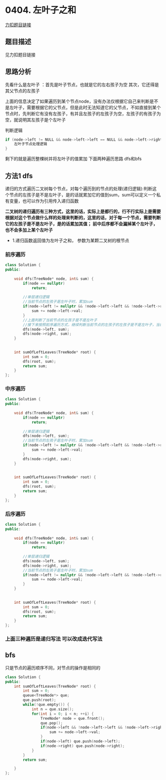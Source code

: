 <p id="左叶子之和"></p>

# 0404. 左叶子之和  

[力扣题目链接](https://leetcode-cn.com/problems/sum-of-left-leaves/)  


## 题目描述  


见力扣题目链接  


## 思路分析  

先看什么是左叶子 ：首先是叶子节点，也就是它的左右孩子为空  其次，它还得是其父节点的左孩子  

上面的信息决定了如果遍历到某个节点node，没有办法仅根据它自己来判断是不是左叶子，需要根据它的父节点，但是此时无法知道它的父节点，不如直接到某个节点时，先判断它有没有左孩子，有并且左孩子的左孩子为空，左孩子的有孩子为空，就说明其左孩子是个左叶子  

判断逻辑
```cpp
if (node->left != NULL && node->left->left == NULL && node->left->right == NULL) {
    左叶子节点处理逻辑
}
```  

剩下的就是遍历整棵树并将左叶子的值累加  下面两种遍历思路 dfs和bfs  


## 方法1  dfs  

递归的方式遍历二叉树每个节点，对每个遍历到的节点的处理(递归逻辑):判断这个节点的左孩子是不是左叶子，是的话就累加它的值到sum，sum可以定义一个私有变量，也可以作为引用传入递归函数  

**二叉树的递归遍历有三种方式，这里的话，实际上是都行的，行不行实际上是需要根据对这个节点做什么样的处理来判断的，这里的话，对于每一个节点，需要判断它的左孩子是不是左叶子，是的话累加其值； 前中后序都不会漏掉某个左叶子，也不会多加上某个左叶子** 

* 1.递归函数返回值为左叶子之和， 参数为某颗二叉树的根节点  



### 前序遍历  

```cpp
class Solution {
public:
    
    void dfs(TreeNode* node, int& sum) {
        if(node == nullptr) 
            return;
        
        //单层递归逻辑  
        //当前节点的左孩子是左叶子时，累加sum
        if(node->left != nullptr && !node->left->left && !node->left->right) {
            sum += node->left->val;
        }
        //上面判断了当前节点的左孩子是不是左叶子  
        //接下来按照前序遍历方式，继续判断当前节点的左孩子的左孩子是不是左叶子，当前节点的右孩子的左孩子是不是左叶子
        dfs(node->left, sum);
        dfs(node->right, sum);
    }
    
    
    int sumOfLeftLeaves(TreeNode* root) {
        int sum = 0;
        dfs(root, sum);
        return sum;
    }
};
```

### 中序遍历  

```cpp
class Solution {
public:
    
    void dfs(TreeNode* node, int& sum) {
        if(node == nullptr) 
            return;
        
        //单层递归逻辑 
        dfs(node->left, sum); 
        //当前节点的左孩子是左叶子时，累加sum
        if(node->left != nullptr && !node->left->left && !node->left->right) {
            sum += node->left->val;
        }
        dfs(node->right, sum);
    }
    
    
    int sumOfLeftLeaves(TreeNode* root) {
        int sum = 0;
        dfs(root, sum);
        return sum;
    }
};
```


### 后序遍历  

```cpp
class Solution {
public:
    
    void dfs(TreeNode* node, int& sum) {
        if(node == nullptr) 
            return;
        
        //单层递归逻辑 
        dfs(node->left, sum); 
        dfs(node->right, sum);
        //当前节点的左孩子是左叶子时，累加sum
        if(node->left != nullptr && !node->left->left && !node->left->right) {
            sum += node->left->val;
        }
    }
    
    
    int sumOfLeftLeaves(TreeNode* root) {
        int sum = 0;
        dfs(root, sum);
        return sum;
    }
};
```

### 上面三种遍历是递归写法  可以改成迭代写法  


## bfs  

只是节点的遍历顺序不同，对节点的操作是相同的   

```cpp
class Solution {
public:    
    int sumOfLeftLeaves(TreeNode* root) {
        int sum = 0;
        queue<TreeNode*> que;
        que.push(root);
        while(!que.empty()) {
            int n = que.size();
            for(int i = 0; i < n; ++i) {
                TreeNode* node = que.front();
                que.pop();
                if(node->left && !node->left->left && !node->left->right) {
                    sum += node->left->val;
                }
                if(node->left) que.push(node->left);
                if(node->right) que.push(node->right);
            }
        }
        return sum;

    }
};
```

